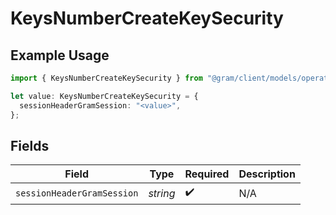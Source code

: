 # KeysNumberCreateKeySecurity

## Example Usage

```typescript
import { KeysNumberCreateKeySecurity } from "@gram/client/models/operations";

let value: KeysNumberCreateKeySecurity = {
  sessionHeaderGramSession: "<value>",
};
```

## Fields

| Field                      | Type                       | Required                   | Description                |
| -------------------------- | -------------------------- | -------------------------- | -------------------------- |
| `sessionHeaderGramSession` | *string*                   | :heavy_check_mark:         | N/A                        |